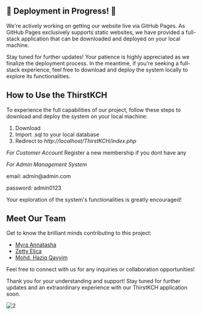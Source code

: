 ## 🚧 Deployment in Progress! 🚀

We're actively working on getting our website live via GitHub Pages. As GitHub Pages exclusively supports static websites, we have provided a full-stack application that can be downloaded and deployed on your local machine.

Stay tuned for further updates! Your patience is highly appreciated as we finalize the deployment process. In the meantime, if you're seeking a full-stack experience, feel free to download and deploy the system locally to explore its functionalities.

## How to Use the ThirstKCH

To experience the full capabilities of our project, follow these steps to download and deploy the system on your local machine:

1. Download
2. Import .sql to your local database
3. Redirect to *http://localhost/ThirstKCH/index.php*

*For Customer Account*
Register a new membership if you dont have any

*For Admin Management System*
<p> email: admin@admin.com </p>
<p> password: admin0123 </p>

Your exploration of the system's functionalities is greatly encouraged!

## Meet Our Team

Get to know the brilliant minds contributing to this project:

- [Myra Annatasha](https://github.com/myraAnna)
- [Zetty Elica](https://github.com/zettyaffandi)
- [Mohd. Haziq Qayyim](https://github.com/Hay-Zii8)

Feel free to connect with us for any inquiries or collaboration opportunities!

Thank you for your understanding and support! Stay tuned for further updates and an extraordinary experience with our ThirstKCH application soon.


![2](https://github.com/myraAnna/ThirstKCH/assets/86984336/58607a0a-9b61-463b-b91c-9ba6f4a43af1)
